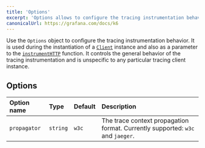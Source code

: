 ```yaml
---
title: 'Options'
excerpt: 'Options allows to configure the tracing instrumentation behavior.'
canonicalUrl: https://grafana.com/docs/k6
---
```


Use the `Options` object to configure the tracing instrumentation behavior. It is used during the instantiation of a [`Client`](/javascript-api/k6-experimental/tracing/client) instance and also as a parameter to the [`instrumentHTTP`](/javascript-api/k6-experimental/tracing/instrumenthttp) function. It controls the general behavior of the tracing instrumentation and is unspecific to any particular tracing client instance.

## Options

| Option name  | Type     | Default | Description                                                                    |
| :----------- | :------- | :------ | :----------------------------------------------------------------------------- |
| `propagator` | `string` | `w3c`   | The trace context propagation format. Currently supported: `w3c` and `jaeger`. |